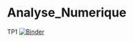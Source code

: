 # Analyse_Numerique
TP1 
 [![Binder](https://mybinder.org/badge_logo.svg)](https://mybinder.org/v2/gh/lindabouallegue/Analyse_Numerique/main?labpath=TP1_E.ipynb)




